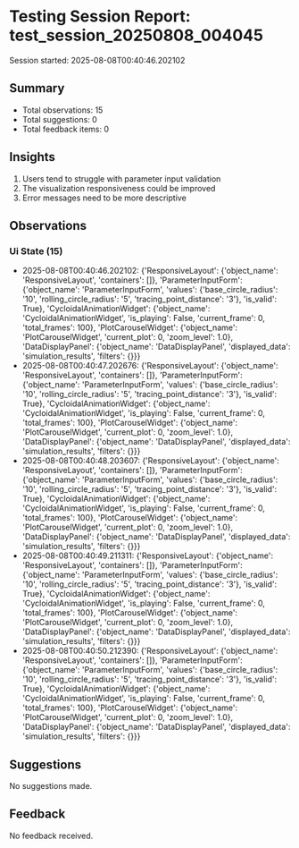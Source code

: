 # Testing Session Report: test_session_20250808_004045

Session started: 2025-08-08T00:40:46.202102

## Summary

- Total observations: 15
- Total suggestions: 0
- Total feedback items: 0

## Insights

1. Users tend to struggle with parameter input validation
2. The visualization responsiveness could be improved
3. Error messages need to be more descriptive

## Observations

### Ui State (15)

- 2025-08-08T00:40:46.202102: {'ResponsiveLayout': {'object_name': 'ResponsiveLayout', 'containers': []}, 'ParameterInputForm': {'object_name': 'ParameterInputForm', 'values': {'base_circle_radius': '10', 'rolling_circle_radius': '5', 'tracing_point_distance': '3'}, 'is_valid': True}, 'CycloidalAnimationWidget': {'object_name': 'CycloidalAnimationWidget', 'is_playing': False, 'current_frame': 0, 'total_frames': 100}, 'PlotCarouselWidget': {'object_name': 'PlotCarouselWidget', 'current_plot': 0, 'zoom_level': 1.0}, 'DataDisplayPanel': {'object_name': 'DataDisplayPanel', 'displayed_data': 'simulation_results', 'filters': {}}}
- 2025-08-08T00:40:47.202676: {'ResponsiveLayout': {'object_name': 'ResponsiveLayout', 'containers': []}, 'ParameterInputForm': {'object_name': 'ParameterInputForm', 'values': {'base_circle_radius': '10', 'rolling_circle_radius': '5', 'tracing_point_distance': '3'}, 'is_valid': True}, 'CycloidalAnimationWidget': {'object_name': 'CycloidalAnimationWidget', 'is_playing': False, 'current_frame': 0, 'total_frames': 100}, 'PlotCarouselWidget': {'object_name': 'PlotCarouselWidget', 'current_plot': 0, 'zoom_level': 1.0}, 'DataDisplayPanel': {'object_name': 'DataDisplayPanel', 'displayed_data': 'simulation_results', 'filters': {}}}
- 2025-08-08T00:40:48.203607: {'ResponsiveLayout': {'object_name': 'ResponsiveLayout', 'containers': []}, 'ParameterInputForm': {'object_name': 'ParameterInputForm', 'values': {'base_circle_radius': '10', 'rolling_circle_radius': '5', 'tracing_point_distance': '3'}, 'is_valid': True}, 'CycloidalAnimationWidget': {'object_name': 'CycloidalAnimationWidget', 'is_playing': False, 'current_frame': 0, 'total_frames': 100}, 'PlotCarouselWidget': {'object_name': 'PlotCarouselWidget', 'current_plot': 0, 'zoom_level': 1.0}, 'DataDisplayPanel': {'object_name': 'DataDisplayPanel', 'displayed_data': 'simulation_results', 'filters': {}}}
- 2025-08-08T00:40:49.211311: {'ResponsiveLayout': {'object_name': 'ResponsiveLayout', 'containers': []}, 'ParameterInputForm': {'object_name': 'ParameterInputForm', 'values': {'base_circle_radius': '10', 'rolling_circle_radius': '5', 'tracing_point_distance': '3'}, 'is_valid': True}, 'CycloidalAnimationWidget': {'object_name': 'CycloidalAnimationWidget', 'is_playing': False, 'current_frame': 0, 'total_frames': 100}, 'PlotCarouselWidget': {'object_name': 'PlotCarouselWidget', 'current_plot': 0, 'zoom_level': 1.0}, 'DataDisplayPanel': {'object_name': 'DataDisplayPanel', 'displayed_data': 'simulation_results', 'filters': {}}}
- 2025-08-08T00:40:50.212390: {'ResponsiveLayout': {'object_name': 'ResponsiveLayout', 'containers': []}, 'ParameterInputForm': {'object_name': 'ParameterInputForm', 'values': {'base_circle_radius': '10', 'rolling_circle_radius': '5', 'tracing_point_distance': '3'}, 'is_valid': True}, 'CycloidalAnimationWidget': {'object_name': 'CycloidalAnimationWidget', 'is_playing': False, 'current_frame': 0, 'total_frames': 100}, 'PlotCarouselWidget': {'object_name': 'PlotCarouselWidget', 'current_plot': 0, 'zoom_level': 1.0}, 'DataDisplayPanel': {'object_name': 'DataDisplayPanel', 'displayed_data': 'simulation_results', 'filters': {}}}

## Suggestions

No suggestions made.

## Feedback

No feedback received.

